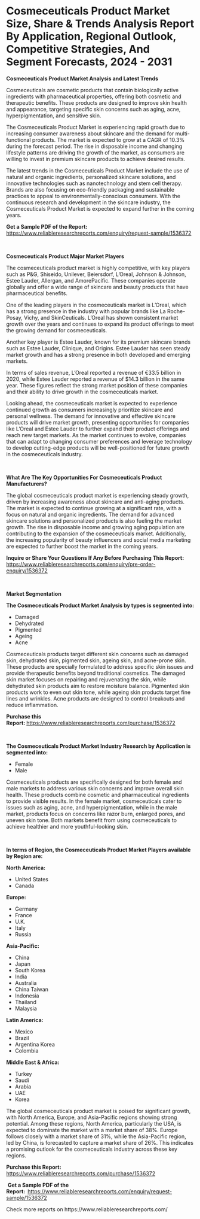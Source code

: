 <p><h1>Cosmeceuticals Product Market Size, Share & Trends Analysis Report By Application, Regional Outlook, Competitive Strategies, And Segment Forecasts, 2024 - 2031</h1></p><p><strong>Cosmeceuticals Product Market Analysis and Latest Trends</strong></p>
<p><p>Cosmeceuticals are cosmetic products that contain biologically active ingredients with pharmaceutical properties, offering both cosmetic and therapeutic benefits. These products are designed to improve skin health and appearance, targeting specific skin concerns such as aging, acne, hyperpigmentation, and sensitive skin.</p><p>The Cosmeceuticals Product Market is experiencing rapid growth due to increasing consumer awareness about skincare and the demand for multi-functional products. The market is expected to grow at a CAGR of 10.3% during the forecast period. The rise in disposable income and changing lifestyle patterns are driving the growth of the market, as consumers are willing to invest in premium skincare products to achieve desired results.</p><p>The latest trends in the Cosmeceuticals Product Market include the use of natural and organic ingredients, personalized skincare solutions, and innovative technologies such as nanotechnology and stem cell therapy. Brands are also focusing on eco-friendly packaging and sustainable practices to appeal to environmentally-conscious consumers. With the continuous research and development in the skincare industry, the Cosmeceuticals Product Market is expected to expand further in the coming years.</p></p>
<p><strong>Get a Sample PDF of the Report:&nbsp;</strong> <a href="https://www.reliableresearchreports.com/enquiry/request-sample/1536372">https://www.reliableresearchreports.com/enquiry/request-sample/1536372</a></p>
<p>&nbsp;</p>
<p><strong>Cosmeceuticals Product Major Market Players</strong></p>
<p><p>The cosmeceuticals product market is highly competitive, with key players such as P&G, Shiseido, Unilever, Beiersdorf, L’Oreal, Johnson & Johnson, Estee Lauder, Allergan, and AmorePacific. These companies operate globally and offer a wide range of skincare and beauty products that have pharmaceutical benefits.</p><p>One of the leading players in the cosmeceuticals market is L’Oreal, which has a strong presence in the industry with popular brands like La Roche-Posay, Vichy, and SkinCeuticals. L’Oreal has shown consistent market growth over the years and continues to expand its product offerings to meet the growing demand for cosmeceuticals.</p><p>Another key player is Estee Lauder, known for its premium skincare brands such as Estee Lauder, Clinique, and Origins. Estee Lauder has seen steady market growth and has a strong presence in both developed and emerging markets.</p><p>In terms of sales revenue, L’Oreal reported a revenue of €33.5 billion in 2020, while Estee Lauder reported a revenue of $14.3 billion in the same year. These figures reflect the strong market position of these companies and their ability to drive growth in the cosmeceuticals market.</p><p>Looking ahead, the cosmeceuticals market is expected to experience continued growth as consumers increasingly prioritize skincare and personal wellness. The demand for innovative and effective skincare products will drive market growth, presenting opportunities for companies like L’Oreal and Estee Lauder to further expand their product offerings and reach new target markets. As the market continues to evolve, companies that can adapt to changing consumer preferences and leverage technology to develop cutting-edge products will be well-positioned for future growth in the cosmeceuticals industry.</p></p>
<p>&nbsp;</p>
<p><strong>What Are The Key Opportunities For Cosmeceuticals Product Manufacturers?</strong></p>
<p><p>The global cosmeceuticals product market is experiencing steady growth, driven by increasing awareness about skincare and anti-aging products. The market is expected to continue growing at a significant rate, with a focus on natural and organic ingredients. The demand for advanced skincare solutions and personalized products is also fueling the market growth. The rise in disposable income and growing aging population are contributing to the expansion of the cosmeceuticals market. Additionally, the increasing popularity of beauty influencers and social media marketing are expected to further boost the market in the coming years.</p></p>
<p><strong>Inquire or Share Your Questions If Any Before Purchasing This Report:</strong> <a href="https://www.reliableresearchreports.com/enquiry/pre-order-enquiry/1536372">https://www.reliableresearchreports.com/enquiry/pre-order-enquiry/1536372</a></p>
<p>&nbsp;</p>
<p><strong>Market Segmentation</strong></p>
<p><strong>The Cosmeceuticals Product Market Analysis by types is segmented into:</strong></p>
<p><ul><li>Damaged</li><li>Dehydrated</li><li>Pigmented</li><li>Ageing</li><li>Acne</li></ul></p>
<p><p>Cosmeceuticals products target different skin concerns such as damaged skin, dehydrated skin, pigmented skin, ageing skin, and acne-prone skin. These products are specially formulated to address specific skin issues and provide therapeutic benefits beyond traditional cosmetics. The damaged skin market focuses on repairing and rejuvenating the skin, while dehydrated skin products aim to restore moisture balance. Pigmented skin products work to even out skin tone, while ageing skin products target fine lines and wrinkles. Acne products are designed to control breakouts and reduce inflammation.</p></p>
<p><strong>Purchase this Report:&nbsp;</strong><a href="https://www.reliableresearchreports.com/purchase/1536372">https://www.reliableresearchreports.com/purchase/1536372</a></p>
<p>&nbsp;</p>
<p><strong>The Cosmeceuticals Product Market Industry Research by Application is segmented into:</strong></p>
<p><ul><li>Female</li><li>Male</li></ul></p>
<p><p>Cosmeceuticals products are specifically designed for both female and male markets to address various skin concerns and improve overall skin health. These products combine cosmetic and pharmaceutical ingredients to provide visible results. In the female market, cosmeceuticals cater to issues such as aging, acne, and hyperpigmentation, while in the male market, products focus on concerns like razor burn, enlarged pores, and uneven skin tone. Both markets benefit from using cosmeceuticals to achieve healthier and more youthful-looking skin.</p></p>
<p>&nbsp;</p>
<p><strong>In terms of Region, the Cosmeceuticals Product Market Players available by Region are:</strong></p>
<p>
    <p> <strong> North America: </strong>
        <ul>
            <li>United States</li>
            <li>Canada</li>
        </ul>
        </p> 
    <p> <strong> Europe: </strong>
        <ul>
            <li>Germany</li>
            <li>France</li>
            <li>U.K.</li>
            <li>Italy</li>
            <li>Russia</li>
        </ul>
        </p> 
    <p> <strong> Asia-Pacific: </strong>
        <ul>
            <li>China</li>
            <li>Japan</li>
            <li>South Korea</li>
            <li>India</li>
            <li>Australia</li>
            <li>China Taiwan</li>
            <li>Indonesia</li>
            <li>Thailand</li>
            <li>Malaysia</li>
        </ul>
        </p> 
    <p> <strong> Latin America: </strong>
        <ul>
            <li>Mexico</li>
            <li>Brazil</li>
            <li>Argentina Korea</li>
            <li>Colombia</li>
        </ul>
        </p> 
    <p> <strong> Middle East & Africa: </strong>
        <ul>
            <li>Turkey</li>
            <li>Saudi</li>
            <li>Arabia</li>
            <li>UAE</li>
            <li>Korea</li>
        </ul>
    </p>
    </p>
<p><p>The global cosmeceuticals product market is poised for significant growth, with North America, Europe, and Asia-Pacific regions showing strong potential. Among these regions, North America, particularly the USA, is expected to dominate the market with a market share of 38%. Europe follows closely with a market share of 31%, while the Asia-Pacific region, led by China, is forecasted to capture a market share of 26%. This indicates a promising outlook for the cosmeceuticals industry across these key regions.</p></p>
<p><strong>Purchase this Report: </strong><a href="https://www.reliableresearchreports.com/purchase/1536372">https://www.reliableresearchreports.com/purchase/1536372</a></p>
<p>&nbsp;<strong>Get a Sample PDF of the Report:&nbsp;&nbsp;</strong><a href="https://www.reliableresearchreports.com/enquiry/request-sample/1536372">https://www.reliableresearchreports.com/enquiry/request-sample/1536372</a></p>
<p><strong></strong></p>
<p>Check more reports on https://www.reliableresearchreports.com/</p>